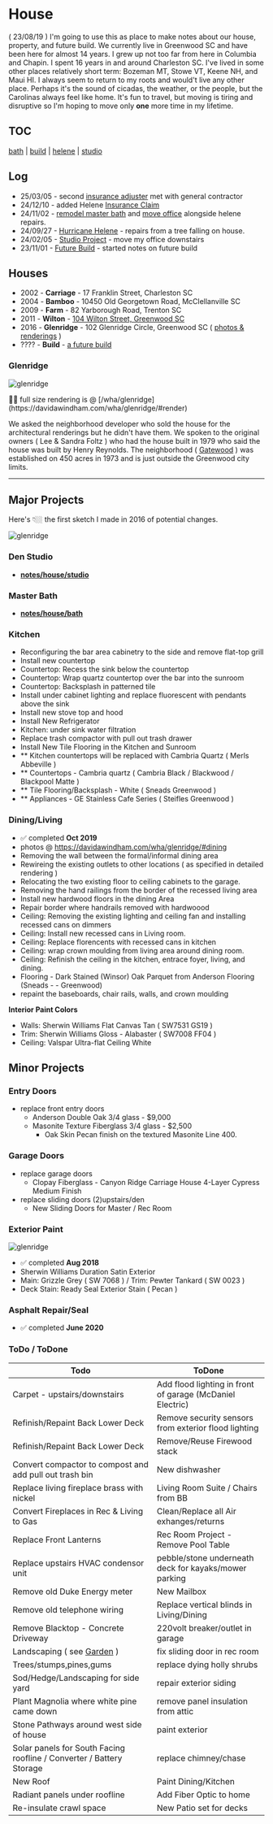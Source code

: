 # House

( 23/08/19 ) I'm going to use this as place to make notes about our house, property, and future build. We currently live in Greenwood SC and have been here for almost 14 years. I grew up not too far from here in Columbia and Chapin. I spent 16 years in and around Charleston SC. I've lived in some other places relatively short term: Bozeman MT, Stowe VT, Keene NH, and Maui HI. I always seem to return to my roots and would't live any other place. Perhaps it's the sound of cicadas, the weather, or the people, but the Carolinas always feel like home. It's fun to travel, but moving is tiring and disruptive so I'm hoping to move only **one** more time in my lifetime.

## TOC

[bath](bath.md)
| [build](build.md)
| [helene](helene.md)
| [studio](studio.md)

## Log

- 25/03/05 - second [insurance adjuster](/notes/house/helene-ins-adjust.md) met with general contractor
- 24/12/10 - added Helene [Insurance Claim](/notes/house/helene-ins-adjust.md)
- 24/11/02 - [remodel master bath](/notes/house/bath) and [move office](/notes/house/studio)  alongside helene repairs.
- 24/09/27 - [Hurricane Helene](/notes/house/helene) - repairs from a tree falling on house.
- 24/02/05 - [Studio Project](/notes/house/studio) - move my office downstairs
- 23/11/01 - [Future Build](/notes/house/build) - started notes on future build

## Houses

- 2002 - **Carriage** - 17 Franklin Street, Charleston SC
- 2004 - **Bamboo** - 10450 Old Georgetown Road, McClellanville SC
- 2009 - **Farm** - 82 Yarborough Road, Trenton SC
- 2011 - **Wilton** - [104 Wilton Street, Greenwood SC](https://davidawindham.com/wha/wilton/)
- 2016 - **Glenridge** - 102 Glenridge Circle, Greenwood SC ( [photos & renderings](https://davidawindham.com/wha/glenridge/) )
- ???? - **Build** - [a future build](/notes/house/build)

### Glenridge

![glenridge](/img/glenridge.jpg)
<div style={{display: 'flex',  justifyContent:'center', alignItems:'center', marginBottom:'20px'}}>☝🏼 full size rendering is @ [/wha/glenridge](https://davidawindham.com/wha/glenridge/#render)</div>

We asked the neighborhood developer who sold the house for the architectural renderings but he didn't have them. We spoken to the original owners ( Lee & Sandra Foltz ) who had the house built in 1979 who said the house was built by Henry Reynolds. The neighborhood ( [Gatewood](https://gatewoodclub.com) ) was established on 450 acres in 1973 and is just outside the Greenwood city limits.

---

## Major Projects

Here's 👇🏼 the first sketch I made in 2016 of potential changes.

![glenridge](/img/glenridge-sketch.jpg)

### Den Studio

- [**notes/house/studio**](/notes/house/studio)

### Master Bath

- [**notes/house/bath**](/notes/house/bath)


### Kitchen

- Reconfiguring the bar area cabinetry to the side and remove flat-top grill
- Install new countertop
- Countertop: Recess the sink below the countertop
- Countertop: Wrap quartz countertop over the bar into the sunroom
- Countertop: Backsplash in patterned tile
- Install under cabinet lighting and replace fluorescent with pendants above the sink
- Install new stove top and hood
- Install New Refrigerator
- Kitchen: under sink water filtration
- Replace trash compactor with pull out trash drawer
- Install New Tile Flooring in the Kitchen and Sunroom
- ** Kitchen countertops will be replaced with Cambria Quartz ( Merls Abbeville )
- ** Countertops - Cambria quartz ( Cambria Black / Blackwood / Blackpool Matte )
- ** Tile Flooring/Backsplash - White ( Sneads Greenwood )
- ** Appliances - GE Stainless Cafe Series ( Steifles Greenwood )

### Dining/Living

- ✅ completed **Oct 2019**
- photos @ https://davidawindham.com/wha/glenridge/#dining
- Removing the wall between the formal/informal dining area
- Rewireing the existing outlets to other locations ( as specified in detailed rendering )
- Relocating the two existing floor to ceiling cabinets to the garage.
- Removing the hand railings from the border of the recessed living area
- Install new hardwood floors in the dining Area
- Repair border where handrails removed with hardwoood
- Ceiling: Removing the existing lighting and ceiling fan and installing recessed cans on dimmers
- Ceiling: Install new recessed cans in Living room.
- Ceiling: Replace florencents with recessed cans in kitchen
- Ceiling: wrap crown moulding from living area around dining room.
- Ceiling: Refinish the ceiling in the kitchen, entrace foyer, living, and dining.
- Flooring - Dark Stained (Winsor) Oak Parquet from Anderson Flooring (Sneads - - Greenwood)
- repaint the baseboards, chair rails, walls, and crown moulding

**Interior Paint Colors**
- Walls: Sherwin Williams Flat Canvas Tan ( SW7531 GS19 )
- Trim:  Sherwin Williams Gloss - Alabaster ( SW7008 FF04 )
- Ceiling: Valspar Ultra-flat Ceiling White

## Minor Projects

### Entry Doors

- replace front entry doors
  - Anderson Double Oak 3/4 glass - $9,000
  - Masonite Texture Fiberglass 3/4 glass - $2,500
    - Oak Skin Pecan finish on the textured Masonite Line 400.

### Garage Doors

- replace garage doors
  - Clopay Fiberglass - Canyon Ridge Carriage House 4-Layer Cypress Medium Finish
- replace sliding doors (2)upstairs/den
  - New Sliding Doors for Master / Rec Room

### Exterior Paint

![glenridge](/img/glenridge-paint.jpg)

- ✅ completed **Aug 2018**
- Sherwin Williams Duration Satin Exterior
- Main: Grizzle Grey ( SW 7068 ) / Trim: Pewter Tankard ( SW 0023 )
- Deck Stain: Ready Seal Exterior Stain ( Pecan )

### Asphalt Repair/Seal

- ✅ completed **June 2020**



### ToDo / ToDone

|Todo|ToDone|
|--|--|
|Carpet - upstairs/downstairs|Add flood lighting in front of garage (McDaniel Electric)|
|Refinish/Repaint Back Lower Deck|Remove security sensors from exterior flood lighting|
|Refinish/Repaint Back Lower Deck|Remove/Reuse Firewood stack|
|Convert compactor to compost and add pull out trash bin|New dishwasher|
|Replace living fireplace brass with nickel|Living Room Suite / Chairs from BB|
|Convert Fireplaces in Rec & Living to Gas|Clean/Replace all Air exhanges/returns|
|Replace Front Lanterns|Rec Room Project - Remove Pool Table|
|Replace upstairs HVAC condensor unit|pebble/stone underneath deck for kayaks/mower parking|
|Remove old Duke Energy meter|New Mailbox|
|Remove old telephone wiring|Replace vertical blinds in Living/Dining|
|Remove Blacktop - Concrete Driveway|220volt breaker/outlet in garage|
|Landscaping ( see [Garden](/notes/garden) )|fix sliding door in rec room|
|Trees/stumps,pines,gums|replace dying holly shrubs|
|Sod/Hedge/Landscaping for side yard|repair exterior siding|
|Plant Magnolia where white pine came down|remove panel insulation from attic|
|Stone Pathways around west side of house|paint exterior|
|Solar panels for South Facing roofline / Converter / Battery Storage|replace chimney/chase|
|New Roof|Paint Dining/Kitchen|
|Radiant panels under roofline|Add Fiber Optic to home|
|Re-insulate crawl space|New Patio set for decks|
